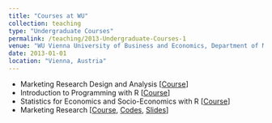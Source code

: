 ```yaml
---
title: "Courses at WU"
collection: teaching
type: "Undergraduate Courses"
permalink: /teaching/2013-Undergraduate-Courses-1
venue: "WU Vienna University of Business and Economics, Department of Marketing"
date: 2013-01-01
location: "Vienna, Austria"
---
```


* Marketing Research Design and Analysis [[Course](https://learn.wu.ac.at/vvz/17s/5308)]
* Introduction to Programming with R [[Course](https://learn.wu.ac.at/vvz/17s/5308)]
* Statistics for Economics and Socio-Economics with R [[Course](https://learn.wu.ac.at/vvz/16s/4992)]
* Marketing Research [[Course](https://learn.wu.ac.at/vvz/17w/0063), [Codes](https://github.com/kagruber2412/Marketing_Research), [Slides](https://github.com/kagruber2412/Marketing_Research/tree/master/Slides)]


<!--
During my Phd time at WU Vienna University of Business and Economics, I also had quite some teaching duties: I designed and provided several courses on statistical analysis and statistical programming in the marketing [master](https://www.wu.ac.at/en/marketing/teaching/master-program/) and [bachelor](https://www.wu.ac.at/en/marketing/teaching/sbwls/) specialisations.
<p style="margin:0;line-height:0;height:0"></p>
The full list of courses can be found below. Syllabi and course descriptions can be accessed via the embedded links.
-->
